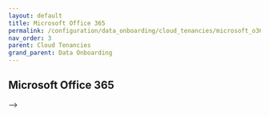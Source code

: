 ```yaml
---
layout: default
title: Microsoft Office 365
permalink: /configuration/data_onboarding/cloud_tenancies/microsoft_o365/
nav_order: 3
parent: Cloud Tenancies 
grand_parent: Data Onboarding
---
```


## **Microsoft Office 365**

--> <TODO Vatsal>